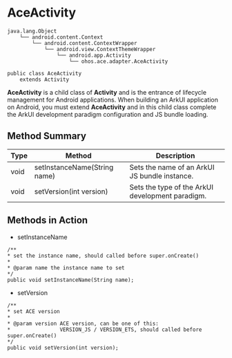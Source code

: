 # AceActivity

```
java.lang.Object
    └── android.content.Context
        └── android.content.ContextWrapper
            └── android.view.ContextThemeWrapper
                └── android.app.Activity
                    └── ohos.ace.adapter.AceActivity
```

```
public class AceActivity
    extends Activity
```

**AceActivity** is a child class of **Activity** and is the entrance of lifecycle management for Android applications. When building an ArkUI application on Android, you must extend **AceActivity** and in this child class complete the ArkUI development paradigm configuration and JS bundle loading.

## Method Summary

| Type| Method            | Description|
| ----------- | ----------------------------------- | ---- |
| void | setInstanceName(String name) | Sets the name of an ArkUI JS bundle instance.|
| void | setVersion(int version)      | Sets the type of the ArkUI development paradigm.  |

## Methods in Action

- setInstanceName

```
/**
* set the instance name, should called before super.onCreate()
* 
* @param name the instance name to set
*/
public void setInstanceName(String name);
```

- setVersion

```
/**
* set ACE version
* 
* @param version ACE version, can be one of this:
*                VERSION_JS / VERSION_ETS, should called before super.onCreate()
*/
public void setVersion(int version);
```
